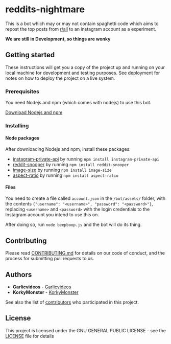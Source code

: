 # reddits-nightmare

This is a bot which may or may not contain spaghetti code which aims to repost the top posts from [r/all](https://www.reddit.com/r/all/) to an instagram account as a experiment.

**We are still in Development, so things are wonky**

## Getting started

These instructions will get you a copy of the project up and running on your local machine for development and testing purposes. See deployment for notes on how to deploy the project on a live system.

### Prerequisites

You need Nodejs and npm (which comes with nodejs) to use this bot.

[Download Nodejs and npm](https://nodejs.org/en/)

### Installing
#### Node packages

After downloading Nodejs and npm, install these packages:

* [instagram-private-api](https://www.npmjs.com/package/instagram-private-api) by running `npm install instagram-private-api`
* [reddit-snooper](https://www.npmjs.com/package/reddit-snooper) by running `npm install reddit-snooper`
* [image-size](https://www.npmjs.com/package/image-size) by running `npm install image-size`
* [aspect-ratio](https://www.npmjs.com/package/aspect-ratio) by running `npm install aspect-ratio`

#### Files

You need to create a file called `account.json` in the `/bot/assets/` folder, with the contents `{"username": "<username>", "password": "<password>"}`, replacing `<username>` and `<password>` with the login credentials to the Instagram account you intend to use this on.

After doing so, run `node beepboop.js` and the bot will do its thing.

## Contributing

Please read [CONTRIBUTING.md](Contributing.md) for details on our code of conduct, and the process for submitting pull requests to us.

## Authors

* **Garlicvideos** - [Garlicvideos](https://github.com/Garlicvideos)
* **KorkyMonster** - [KorkyMonster](https://github.com/KorkyMonster)

See also the list of [contributors](https://github.com/Garlicvideos/reddits-nightmare/contributors) who participated in this project.

## License

This project is licensed under the GNU GENERAL PUBLIC LICENSE - see the [LICENSE](LICENSE) file for details

